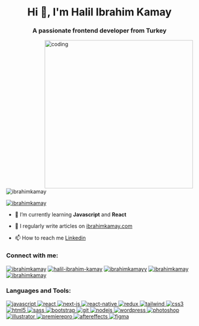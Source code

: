 <h1 align="center">Hi 👋, I'm Halil Ibrahim Kamay</h1>
<h3 align="center">A passionate frontend developer from Turkey</h3>
<img align="right" alt="coding" width="400" src="https://i.pinimg.com/originals/e4/26/70/e426702edf874b181aced1e2fa5c6cde.gif">
<p align="left"> <img src="https://komarev.com/ghpvc/?username=ibrahimkamay&label=Profile%20views&color=0e75b6&style=flat" alt="ibrahimkamay" /> </p>

<p align="left"> <a href="https://twitter.com/" target="blank"><img src="https://img.shields.io/twitter/follow/ibrahimkamay?logo=twitter&style=for-the-badge" alt="ibrahimkamay" /></a> </p>

- 🌱 I’m currently learning **Javascript** and **React**

- 📝 I regularly write articles on [ibrahimkamay.com](ibrahimkamay.com)

- 📫 How to reach me [Linkedin](https://www.linkedin.com/in/halil-ibrahim-kamay/)

<h3 align="left">Connect with me:</h3>
<p align="left">
<a href="https://twitter.com/" target="blank"><img align="center" src="https://img.shields.io/badge/Twitter-%231DA1F2.svg?style=for-the-badge&logo=Twitter&logoColor=white" alt="ibrahimkamay"  /></a>
<a href="https://linkedin.com/in/halil-ibrahim-kamay" target="blank"><img align="center" src="https://img.shields.io/badge/linkedin-%230077B5.svg?style=for-the-badge&logo=linkedin&logoColor=white" alt="halil-ibrahim-kamay" /></a>
<a href="https://instagram.com/ibrahimkamayy" target="blank"><img align="center" src="https://img.shields.io/badge/Instagram-%23E4405F.svg?style=for-the-badge&logo=Instagram&logoColor=white" alt="ibrahimkamayy"  /></a>
<a href="https://www.behance.net/ibrahimkamay" target="blank"><img align="center" src="https://img.shields.io/badge/Behance-1769ff?style=for-the-badge&logo=behance&logoColor=white" alt="ibrahimkamay"  /></a>
<a href="https://www.youtube.com/c/ibrahimkamay" target="blank"><img align="center" src="https://img.shields.io/badge/YouTube-%23FF0000.svg?style=for-the-badge&logo=YouTube&logoColor=white" alt="ibrahimkamay"  /></a>
</p>

<h3 align="left">Languages and Tools:</h3>
<p align="left"><a href="https://www.linkedin.com/in/halil-ibrahim-kamay/" target="_blank" rel="noreferrer"> 
<img src="https://img.shields.io/badge/javascript-%23323330.svg?style=for-the-badge&logo=javascript&logoColor=%23F7DF1E" alt="javascript"/>
<img src="https://img.shields.io/badge/react-%2320232a.svg?style=for-the-badge&logo=react&logoColor=%2361DAFB" alt="react"/>
<img src="https://img.shields.io/badge/Next-black?style=for-the-badge&logo=next.js&logoColor=white" alt="next-js"/>
<img src="https://img.shields.io/badge/react_native-%2320232a.svg?style=for-the-badge&logo=react&logoColor=%2361DAFB" alt="react-native"/>
<img src="https://img.shields.io/badge/redux-%23593d88.svg?style=for-the-badge&logo=redux&logoColor=white" alt="redux"/>
<img src="https://img.shields.io/badge/tailwindcss-%2338B2AC.svg?style=for-the-badge&logo=tailwind-css&logoColor=white" alt="tailwind"/>
<img src="https://img.shields.io/badge/css3-%231572B6.svg?style=for-the-badge&logo=css3&logoColor=white" alt="css3"/>
<img src="https://img.shields.io/badge/html5-%23E34F26.svg?style=for-the-badge&logo=html5&logoColor=white" alt="html5"/>
<img src="https://img.shields.io/badge/SASS-hotpink.svg?style=for-the-badge&logo=SASS&logoColor=white" alt="sass"/>
<img src="https://img.shields.io/badge/bootstrap-%23563D7C.svg?style=for-the-badge&logo=bootstrap&logoColor=white" alt="bootstrap"/>
<img src="https://img.shields.io/badge/git-%23F05033.svg?style=for-the-badge&logo=git&logoColor=white" alt="git"/>
<img src="https://img.shields.io/badge/node.js-6DA55F?style=for-the-badge&logo=node.js&logoColor=white" alt="nodejs"/>
<img src="https://img.shields.io/badge/WordPress-%23117AC9.svg?style=for-the-badge&logo=WordPress&logoColor=white" alt="wordpress"/>
<img src="https://img.shields.io/badge/adobe%20photoshop-%2331A8FF.svg?style=for-the-badge&logo=adobe%20photoshop&logoColor=white" alt="photoshop"/>
<img src="https://img.shields.io/badge/adobe%20illustrator-%23FF9A00.svg?style=for-the-badge&logo=adobe%20illustrator&logoColor=white" alt="illustrator"/>
<img src="https://img.shields.io/badge/Adobe%20Premiere%20Pro-9999FF.svg?style=for-the-badge&logo=Adobe%20Premiere%20Pro&logoColor=white" alt="premierepro"/>
<img src="https://img.shields.io/badge/Adobe%20After%20Effects-9999FF.svg?style=for-the-badge&logo=Adobe%20After%20Effects&logoColor=white" alt="aftereffects"/>
<img src="https://img.shields.io/badge/figma-%23F24E1E.svg?style=for-the-badge&logo=figma&logoColor=white" alt="figma"/>


 
 
 
 
  
  
  
  </a>
</p>

